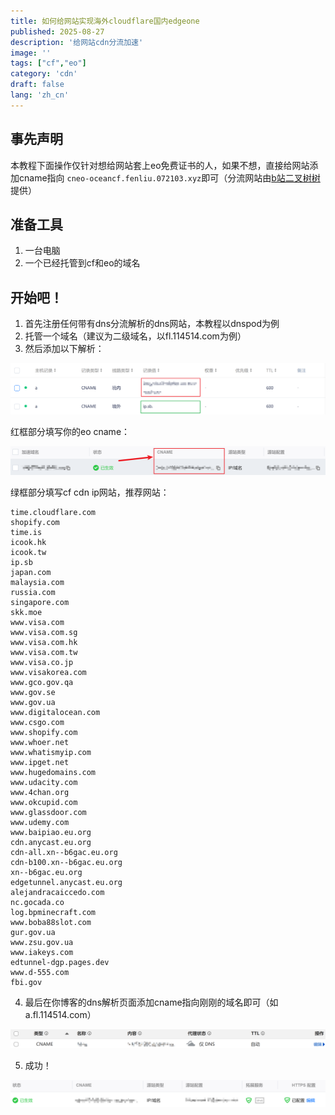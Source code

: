 ```yaml
---
title: 如何给网站实现海外cloudflare国内edgeone
published: 2025-08-27
description: '给网站cdn分流加速'
image: ''
tags: ["cf","eo"]
category: 'cdn'
draft: false 
lang: 'zh_cn'
---
```


## 事先声明

本教程下面操作仅针对想给网站套上eo免费证书的人，如果不想，直接给网站添加cname指向 `cneo-oceancf.fenliu.072103.xyz`即可（分流网站由[b站二叉树树](https://space.bilibili.com/325903362)提供）

## 准备工具

1. 一台电脑
2. 一个已经托管到cf和eo的域名

## 开始吧！

1. 首先注册任何带有dns分流解析的dns网站，本教程以dnspod为例
2. 托管一个域名（建议为二级域名，以fl.114514.com为例）
3. 然后添加以下解析：

![image-20250827190047622](.\assets\images\image-20250827190047622.png)

红框部分填写你的eo cname：

![image-20250827190347886](.\assets\images\image-20250827190347886.png)

绿框部分填写cf cdn ip网站，推荐网站：

```
time.cloudflare.com
shopify.com
time.is
icook.hk
icook.tw
ip.sb
japan.com
malaysia.com
russia.com
singapore.com
skk.moe
www.visa.com
www.visa.com.sg
www.visa.com.hk
www.visa.com.tw
www.visa.co.jp
www.visakorea.com
www.gco.gov.qa
www.gov.se
www.gov.ua
www.digitalocean.com
www.csgo.com
www.shopify.com
www.whoer.net
www.whatismyip.com
www.ipget.net
www.hugedomains.com
www.udacity.com
www.4chan.org
www.okcupid.com
www.glassdoor.com
www.udemy.com
www.baipiao.eu.org
cdn.anycast.eu.org
cdn-all.xn--b6gac.eu.org
cdn-b100.xn--b6gac.eu.org
xn--b6gac.eu.org
edgetunnel.anycast.eu.org
alejandracaiccedo.com
nc.gocada.co
log.bpminecraft.com
www.boba88slot.com
gur.gov.ua
www.zsu.gov.ua
www.iakeys.com
edtunnel-dgp.pages.dev
www.d-555.com
fbi.gov
```

4. 最后在你博客的dns解析页面添加cname指向刚刚的域名即可（如a.fl.114514.com）

![image-20250827191600375](.\assets/images/image-20250827191600375.png)

5. 成功！

![image-20250827191833381](.\assets/images/image-20250827191833381.png)
